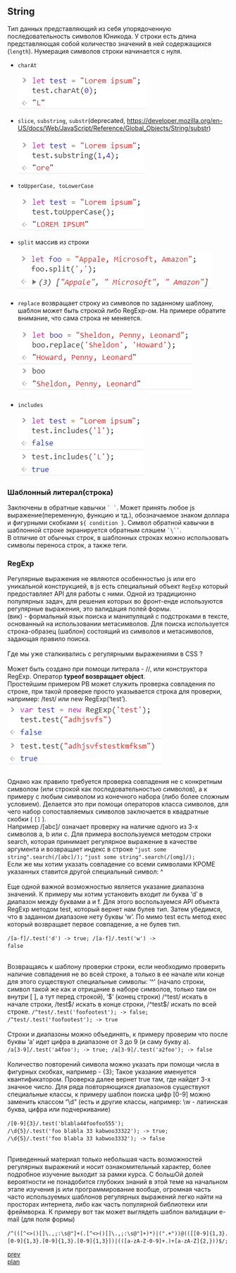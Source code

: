 <h2>String</h2>

<div>
Тип данных представляющий из себя упорядоченную последовательность символов Юникода.
У строки есть длина представляющая собой количество значений в ней содержащихся (<code>length</code>).
Нумерация символов строки начинается с нуля.
</div>

<ul>
<li>

<code>charAt</code>
<div>
<img src="media/04-1.png">
</div>

</li>
<li>

<code>slice</code>,
<code>substring</code>,
<code>substr</code>(deprecated, https://developer.mozilla.org/en-US/docs/Web/JavaScript/Reference/Global_Objects/String/substr)

<div>
<img src="media/04-2.png">
</div>
</li>
<li>

<code>toUpperCase, toLowerCase</code>
<div>
<img src="media/04-3.png">
</div>
</li>
<li>

<code>split</code> массив из строки
<div>
<img src="media/04-4.png">
</div>
</li>
<li>

<code>replace</code> возвращает строку из символов по заданному шаблону,
шаблон может быть строкой либо RegExp-ом. На примере обратите внимание, что сама строка не меняется.
<div>
<img src="media/04-5.png">
</div>
</li>
<li>

<code>includes</code>
<div>
<img src="media/04-6.png">
</div>

</li>

</ul>


<h3>Шаблонный литерал(строка)</h3>

<div>
Заключены в обратные кавычки <code>` `</code>.
Может принять любое js выражение(переменную, функцию и тд.), обозначаемое знаком доллара и фигурными скобками <code>${ condition }</code>.
Символ обратной кавычки в шаблонной строке экранируется обратным слэшем <code>`\``</code>.
<br/>
В отличие от обычных строк, в шаблонных строках можно использовать символы переноса строк, а также теги.
</div>


<h3>RegExp</h3>

<div>
Регулярные выражения не являются особенностью js или его уникальной конструкцией,
в js есть специальный объект <code>RegExp</code> который предоставляет API для работы с ними.
Одной из традиционно популярных задач,
для решения которых во фронт-енде используются регулярные выражения, это валидация полей формы.
</div>

<div>
(вик) - формальный язык поиска и манипуляций с подстроками в тексте,
основанный на использовании метасимволов.
Для поиска используется строка-образец (шаблон) состоящий из символов и метасимволов, задающая правило поиска.
</div>

<br/>

<div>
Где мы уже сталкивались с регулярными выражениями в CSS ?
</div>

<br/>

<div>
Может быть создано при помощи литерала - //, или конструктора RegExp. 
Оператор <strong>typeof возвращает object</strong>.
</div>

<div>
Простейшим примером РВ может служить проверка совпадения по строке, при такой проверке просто
указывается строка для проверки, например: /test/ или new RegExp(‘test’).
<br/>

<div>
<img src="media/04-7.png">
</div>

</div>

<br/>

<div>
Однако как правило требуется проверка совпадения не с конкретным символом (или строкой как последовательностью символов),
 а к примеру с любым символом из конечного набора (либо более сложным условием). Делается это при помощи операторов
класса символов, для чего набор сопоставляемых символов заключается в квадратные скобки ( <code>[]</code> ).
<br/>
Например /[abc]/ означает проверку на наличие одного из 3-х символов a, b или с.
Для примера воспользуемся методом строки search, которая принимает регулярное выражение в качестве аргумента и возвращает индекс в строке
<code>"just some string".search(/[abc]/);</code> <code>"just some string".search(/[omg]/);</code>
<br/>
Если же мы хотим указать совпадение со всеми символами КРОМЕ указанных ставится другой специальный символ: ^
</div>

<br/>

<div>
Еще одной важной возможностью является указание диапазона значений.
К примеру мы хотим установить входит ли буква ‘d’ в диапазон между буквами a и f.
Для этого воспользуемся API объекта RegExp методом test, который вернет нам булев тип.
Затем убедимся, что в заданном диапазоне нету буквы ‘w’.
По мимо test есть метод exec который возвращает первое совпадение, а не булев тип.

<code>/[a-f]/.test('d') -> true; /[a-f]/.test('w') -> false</code>
</div>

<br/>

<div>
Возвращаясь к шаблону проверки строки, если необходимо проверить наличие совпадения не во всей строке,
а только в ее начале или конце для этого существуют специальные символы: ‘^’ (начало строки, символ такой же как и отрицание в наборе символов, только там он внутри [ ], а тут перед строкой), ‘$’ (конец строки)
/^test/ искать в начале строки, /test$/ искать в конце строки, /^test$/ искать по всей строке.
<code>/^test/.test('foofootest'); -> false; /^test/.test('foofootest'); -> true</code>

</div>

<br/>

<div>
Строки и диапазоны можно объединять, к примеру проверим что после буквы ‘a’ идет цифра в диапазоне от 3 до 9 (и саму букву а).
<br/>
<code>/a[3-9]/.test('a4foo'); -> true; /a[3-9]/.test('a2foo'); -> false</code>
</div>

<br/>

<div>
Количество повторений символа можно указать при помощи числа в фигурных скобках, например - {3};
Такое указание именуется квантификатором.
Проверка далее вернет true там, где найдет 3-х значное число.
Для ряда повторяющихся диапазонов существуют специальные классы,
к примеру шаблон поиска цифр [0-9] можно заменить классом “\d” (есть и другие классы, например: \w - латинская буква, цифра или подчеркивание)

<code>/[0-9]{3}/.test('blabla44foofoo555');</code>
<br/>
<code>/\d{5}/.test('foo blabla 33 kabwoo33322'); -> true;  /\d{5}/.test('foo blabla 33 kabwoo3332'); -> false</code>
</div>

<br/>

<div>
Приведенный материал только небольшая часть возможностей регулярных выражений и носит ознакомительный характер, более подробное изучение выходит за рамки курса.
C большОй долей вероятности не понадобится глубоких знаний в этой теме на начальном этапе изучения js или программирование вообще, огромная часть часто используемых шаблонов регулярных выражений легко найти на просторах интернета, либо как часть популярной библиотеки или фреймворка.
К примеру вот так может выглядеть шаблон валидации e-mail (для поля формы)

<code>/^(([^<>()\[\]\\.,;:\s@"]+(\.[^<>()\[\]\\.,;:\s@"]+)*)|(".+"))@((\[[0-9]{1,3}\.[0-9]{1,3}\.[0-9]{1,3}\.[0-9]{1,3}])|(([a-zA-Z\-0-9]+\.)+[a-zA-Z]{2,}))$/;</code>
</div>

<a href="03.md">prev</a>
<br/>
<a href="00.md">plan</a>
